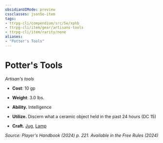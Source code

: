 ```yaml
---
obsidianUIMode: preview
cssclasses: json5e-item
tags:
- ttrpg-cli/compendium/src/5e/xphb
- ttrpg-cli/item/gear/artisans-tools
- ttrpg-cli/item/rarity/none
aliases: 
- "Potter's Tools"
---
```

# Potter's Tools
*Artisan's tools*  


- **Cost**: 10 gp
- **Weight**: 3.0 lbs.

- **Ability.** Intelligence  
- **Utilize.** Discern what a ceramic object held in the past 24 hours (DC 15)  
- **Craft.** [Jug](3-Mechanics/CLI/items/jug-xphb.md), [Lamp](3-Mechanics/CLI/items/lamp-xphb.md)  

*Source: Player's Handbook (2024) p. 221. Available in the Free Rules (2024)*